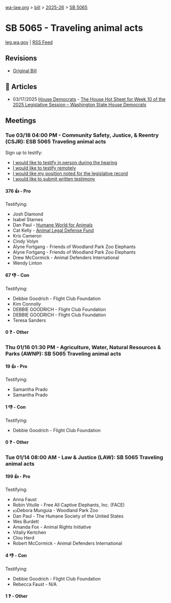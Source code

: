[wa-law.org](/) > [bill](/bill/) > [2025-26](/bill/2025-26/) > [SB 5065](/bill/2025-26/sb/5065/)

# SB 5065 - Traveling animal acts
[leg.wa.gov](https://app.leg.wa.gov/billsummary?BillNumber=5065&Year=2025&Initiative=false) | [RSS Feed](./rss.xml)

## Revisions
* [Original Bill](1/)

## 📰 Articles
* 03/17/2025 [House Democrats](/org/house_democrats/) - [The House Hot Sheet for Week 10 of the 2025 Legislative Session – Washington State House Democrats](https://housedemocrats.wa.gov/blog/2025/03/17/the-house-hot-sheet-for-week-10-of-the-2025-legislative-session/#:~:text=ESB%205065)

## Meetings
### Tue 03/18 04:00 PM - Community Safety, Justice, & Reentry (CSJR): ESB 5065 Traveling animal acts
Sign up to testify:
* [I would like to testify in person during the hearing](https://app.leg.wa.gov/csi/Testifier/Add?chamber=House&mId=33069&aId=165658&caId=26462&tId=1)
* [I would like to testify remotely](https://app.leg.wa.gov/csi/Testifier/Add?chamber=House&mId=33069&aId=165658&caId=26462&tId=2)
* [I would like my position noted for the legislative record](https://app.leg.wa.gov/csi/Testifier/Add?chamber=House&mId=33069&aId=165658&caId=26462&tId=3)
* [I would like to submit written testimony](https://app.leg.wa.gov/csi/Testifier/Add?chamber=House&mId=33069&aId=165658&caId=26462&tId=4)

#### 376 👍 - Pro
Testifying:
* Josh Diamond
* Isabel Starnes
* Dan Paul - [Humane World for Animals](/org/humane_world_for_animals/)
* Cat Kelly - [Animal Legal Defense Fund](/org/animal_legal_defense_fund/)
* Kris Cameron
* Cindy Volyn
* Alyne Fortgang - Friends of Woodland Park Zoo Elephants
* Alyne Fortgang - Friends of Woodland Park Zoo Elephants
* Drew McCormick - Animal Defenders International
* Wendy Linton

#### 67 👎 - Con
Testifying:
* Debbie Goodrich - Flight Club Foundation
* Kim Connolly
* DEBBIE GOODRICH - Flight Club Foundation
* DEBBIE GOODRICH - Flight Club Foundation
* Teresa Sanders

#### 0 ❓ - Other

### Thu 01/16 01:30 PM - Agriculture, Water, Natural Resources & Parks (AWNP): SB 5065 Traveling animal acts
#### 19 👍 - Pro
Testifying:
* Samantha Prado
* Samantha Prado

#### 1 👎 - Con
Testifying:
* Debbie Goodrich - Flight Club Foundation

#### 0 ❓ - Other

### Tue 01/14 08:00 AM - Law & Justice (LAW): SB 5065 Traveling animal acts
#### 199 👍 - Pro
Testifying:
* Anna Faust
* Robin Vitulle - Free All Captive Elephants, Inc. (FACE)
* 💵Debora Munguia - Woodland Park Zoo
* Dan Paul - The Humane Society of the United States
* Wes Burdett
* Amanda Fox - Animal Rights Initiative
* Vitaliy Kertchen
* Clou Herd
* Robert McCormick - Animal Defenders International

#### 4 👎 - Con
Testifying:
* Debbie Goodrich - Flight Club Foundation
* Rebecca Faust - N/A

#### 1 ❓ - Other

